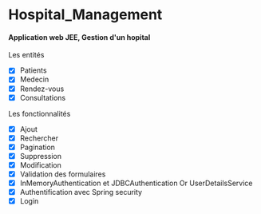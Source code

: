 # Hospital_Management

#### Application web JEE, Gestion d'un hopital


Les entités
- [x] Patients
- [x] Medecin
- [x] Rendez-vous 
- [x] Consultations

Les fonctionnalités
- [x] Ajout 
- [x] Rechercher 
- [x] Pagination
- [x] Suppression 
- [x] Modification
- [x] Validation des formulaires
- [x] InMemoryAuthentication et JDBCAuthentication Or UserDetailsService
- [x] Authentification avec Spring security
- [x] Login
